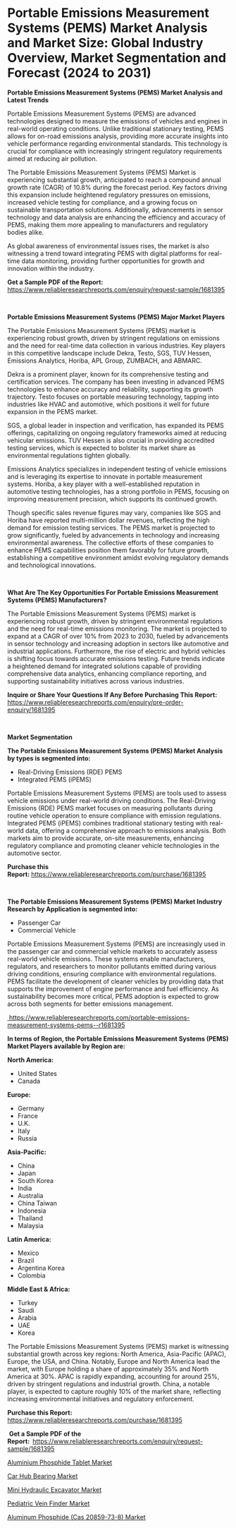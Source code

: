 <p><h1>Portable Emissions Measurement Systems (PEMS) Market Analysis and Market Size: Global Industry Overview, Market Segmentation and Forecast (2024 to 2031)</h1></p><p><strong>Portable Emissions Measurement Systems (PEMS) Market Analysis and Latest Trends</strong></p>
<p><p>Portable Emissions Measurement Systems (PEMS) are advanced technologies designed to measure the emissions of vehicles and engines in real-world operating conditions. Unlike traditional stationary testing, PEMS allows for on-road emissions analysis, providing more accurate insights into vehicle performance regarding environmental standards. This technology is crucial for compliance with increasingly stringent regulatory requirements aimed at reducing air pollution.</p><p>The Portable Emissions Measurement Systems (PEMS) Market is experiencing substantial growth, anticipated to reach a compound annual growth rate (CAGR) of 10.8% during the forecast period. Key factors driving this expansion include heightened regulatory pressures on emissions, increased vehicle testing for compliance, and a growing focus on sustainable transportation solutions. Additionally, advancements in sensor technology and data analysis are enhancing the efficiency and accuracy of PEMS, making them more appealing to manufacturers and regulatory bodies alike. </p><p>As global awareness of environmental issues rises, the market is also witnessing a trend toward integrating PEMS with digital platforms for real-time data monitoring, providing further opportunities for growth and innovation within the industry.</p></p>
<p><strong>Get a Sample PDF of the Report:&nbsp;</strong> <a href="https://www.reliableresearchreports.com/enquiry/request-sample/1681395?utm_campaign=123&utm_medium=2&utm_source=Github&utm_content=ia&utm_term=01102024&utm_id=portable-emissions-measurement-systems-pems">https://www.reliableresearchreports.com/enquiry/request-sample/1681395</a></p>
<p>&nbsp;</p>
<p><strong>Portable Emissions Measurement Systems (PEMS) Major Market Players</strong></p>
<p><p>The Portable Emissions Measurement Systems (PEMS) market is experiencing robust growth, driven by stringent regulations on emissions and the need for real-time data collection in various industries. Key players in this competitive landscape include Dekra, Testo, SGS, TUV Hessen, Emissions Analytics, Horiba, APL Group, ZUMBACH, and ABMARC.</p><p>Dekra is a prominent player, known for its comprehensive testing and certification services. The company has been investing in advanced PEMS technologies to enhance accuracy and reliability, supporting its growth trajectory. Testo focuses on portable measuring technology, tapping into industries like HVAC and automotive, which positions it well for future expansion in the PEMS market.</p><p>SGS, a global leader in inspection and verification, has expanded its PEMS offerings, capitalizing on ongoing regulatory frameworks aimed at reducing vehicular emissions. TUV Hessen is also crucial in providing accredited testing services, which is expected to bolster its market share as environmental regulations tighten globally.</p><p>Emissions Analytics specializes in independent testing of vehicle emissions and is leveraging its expertise to innovate in portable measurement systems. Horiba, a key player with a well-established reputation in automotive testing technologies, has a strong portfolio in PEMS, focusing on improving measurement precision, which supports its continued growth.</p><p>Though specific sales revenue figures may vary, companies like SGS and Horiba have reported multi-million dollar revenues, reflecting the high demand for emission testing services. The PEMS market is projected to grow significantly, fueled by advancements in technology and increasing environmental awareness. The collective efforts of these companies to enhance PEMS capabilities position them favorably for future growth, establishing a competitive environment amidst evolving regulatory demands and technological innovations.</p></p>
<p>&nbsp;</p>
<p><strong>What Are The Key Opportunities For Portable Emissions Measurement Systems (PEMS) Manufacturers?</strong></p>
<p><p>The Portable Emissions Measurement Systems (PEMS) market is experiencing robust growth, driven by stringent environmental regulations and the need for real-time emissions monitoring. The market is projected to expand at a CAGR of over 10% from 2023 to 2030, fueled by advancements in sensor technology and increasing adoption in sectors like automotive and industrial applications. Furthermore, the rise of electric and hybrid vehicles is shifting focus towards accurate emissions testing. Future trends indicate a heightened demand for integrated solutions capable of providing comprehensive data analytics, enhancing compliance reporting, and supporting sustainability initiatives across various industries.</p></p>
<p><strong>Inquire or Share Your Questions If Any Before Purchasing This Report:</strong> <a href="https://www.reliableresearchreports.com/enquiry/pre-order-enquiry/1681395?utm_campaign=123&utm_medium=2&utm_source=Github&utm_content=ia&utm_term=01102024&utm_id=portable-emissions-measurement-systems-pems">https://www.reliableresearchreports.com/enquiry/pre-order-enquiry/1681395</a></p>
<p>&nbsp;</p>
<p><strong>Market Segmentation</strong></p>
<p><strong>The Portable Emissions Measurement Systems (PEMS) Market Analysis by types is segmented into:</strong></p>
<p><ul><li>Real-Driving Emissions (RDE) PEMS</li><li>Integrated PEMS (iPEMS)</li></ul></p>
<p><p>Portable Emissions Measurement Systems (PEMS) are tools used to assess vehicle emissions under real-world driving conditions. The Real-Driving Emissions (RDE) PEMS market focuses on measuring pollutants during routine vehicle operation to ensure compliance with emission regulations. Integrated PEMS (iPEMS) combines traditional stationary testing with real-world data, offering a comprehensive approach to emissions analysis. Both markets aim to provide accurate, on-site measurements, enhancing regulatory compliance and promoting cleaner vehicle technologies in the automotive sector.</p></p>
<p><strong>Purchase this Report:&nbsp;</strong><a href="https://www.reliableresearchreports.com/purchase/1681395?utm_campaign=123&utm_medium=2&utm_source=Github&utm_content=ia&utm_term=01102024&utm_id=portable-emissions-measurement-systems-pems">https://www.reliableresearchreports.com/purchase/1681395</a></p>
<p>&nbsp;</p>
<p><strong>The Portable Emissions Measurement Systems (PEMS) Market Industry Research by Application is segmented into:</strong></p>
<p><ul><li>Passenger Car</li><li>Commercial Vehicle</li></ul></p>
<p><p>Portable Emissions Measurement Systems (PEMS) are increasingly used in the passenger car and commercial vehicle markets to accurately assess real-world vehicle emissions. These systems enable manufacturers, regulators, and researchers to monitor pollutants emitted during various driving conditions, ensuring compliance with environmental regulations. PEMS facilitate the development of cleaner vehicles by providing data that supports the improvement of engine performance and fuel efficiency. As sustainability becomes more critical, PEMS adoption is expected to grow across both segments for better emissions management.</p></p>
<p><a href="https://www.reliableresearchreports.com/portable-emissions-measurement-systems-pems--r1681395?utm_campaign=123&utm_medium=2&utm_source=Github&utm_content=ia&utm_term=01102024&utm_id=portable-emissions-measurement-systems-pems">&nbsp;https://www.reliableresearchreports.com/portable-emissions-measurement-systems-pems--r1681395</a></p>
<p><strong>In terms of Region, the Portable Emissions Measurement Systems (PEMS) Market Players available by Region are:</strong></p>
<p>
    <p> <strong> North America: </strong>
        <ul>
            <li>United States</li>
            <li>Canada</li>
        </ul>
        </p> 
    <p> <strong> Europe: </strong>
        <ul>
            <li>Germany</li>
            <li>France</li>
            <li>U.K.</li>
            <li>Italy</li>
            <li>Russia</li>
        </ul>
        </p> 
    <p> <strong> Asia-Pacific: </strong>
        <ul>
            <li>China</li>
            <li>Japan</li>
            <li>South Korea</li>
            <li>India</li>
            <li>Australia</li>
            <li>China Taiwan</li>
            <li>Indonesia</li>
            <li>Thailand</li>
            <li>Malaysia</li>
        </ul>
        </p> 
    <p> <strong> Latin America: </strong>
        <ul>
            <li>Mexico</li>
            <li>Brazil</li>
            <li>Argentina Korea</li>
            <li>Colombia</li>
        </ul>
        </p> 
    <p> <strong> Middle East & Africa: </strong>
        <ul>
            <li>Turkey</li>
            <li>Saudi</li>
            <li>Arabia</li>
            <li>UAE</li>
            <li>Korea</li>
        </ul>
    </p>
    </p>
<p><p>The Portable Emissions Measurement Systems (PEMS) market is witnessing substantial growth across key regions: North America, Asia-Pacific (APAC), Europe, the USA, and China. Notably, Europe and North America lead the market, with Europe holding a share of approximately 35% and North America at 30%. APAC is rapidly expanding, accounting for around 25%, driven by stringent regulations and industrial growth. China, a notable player, is expected to capture roughly 10% of the market share, reflecting increasing environmental initiatives and regulatory enforcement.</p></p>
<p><strong>Purchase this Report: </strong><a href="https://www.reliableresearchreports.com/purchase/1681395?utm_campaign=123&utm_medium=2&utm_source=Github&utm_content=ia&utm_term=01102024&utm_id=portable-emissions-measurement-systems-pems">https://www.reliableresearchreports.com/purchase/1681395</a></p>
<p>&nbsp;<strong>Get a Sample PDF of the Report:&nbsp;&nbsp;</strong><a href="https://www.reliableresearchreports.com/enquiry/request-sample/1681395?utm_campaign=123&utm_medium=2&utm_source=Github&utm_content=ia&utm_term=01102024&utm_id=portable-emissions-measurement-systems-pems">https://www.reliableresearchreports.com/enquiry/request-sample/1681395</a></p>
<p><strong></strong></p>
<p><p><a href="https://github.com/RoseBoyd475/Market-Research-Report-List-1/blob/main/aluminium-phosphide-tablet-market.md?utm_campaign=123&utm_medium=2&utm_source=Github&utm_content=ia&utm_term=01102024&utm_id=portable-emissions-measurement-systems-pems">Aluminium Phosphide Tablet Market</a></p><p><a href="https://medium.com/@nicholaspowell1916/future-trajectory-of-the-car-hub-bearing-market-emerging-market-trends-and-forecasts-till-2031-1ca331e0bf61?utm_campaign=123&utm_medium=2&utm_source=Github&utm_content=ia&utm_term=01102024&utm_id=portable-emissions-measurement-systems-pems">Car Hub Bearing Market</a></p><p><a href="https://medium.com/@terrelliemann565620/mini-hydraulic-excavator-market-research-report-market-forecast-and-growth-prospects-with-a-steady-2908d0ccfc08?utm_campaign=123&utm_medium=2&utm_source=Github&utm_content=ia&utm_term=01102024&utm_id=portable-emissions-measurement-systems-pems">Mini Hydraulic Excavator Market</a></p><p><a href="https://www.linkedin.com/pulse/pediatric-vein-finder-market-global-regional-analysis-focus-ptnge?utm_campaign=123&utm_medium=2&utm_source=Github&utm_content=ia&utm_term=01102024&utm_id=portable-emissions-measurement-systems-pems">Pediatric Vein Finder Market</a></p><p><a href="https://github.com/NasrinKhan99/Market-Research-Report-List-1/blob/main/aluminum-phosphide-cas-20859-73-8-market.md?utm_campaign=123&utm_medium=2&utm_source=Github&utm_content=ia&utm_term=01102024&utm_id=portable-emissions-measurement-systems-pems">Aluminum Phosphide (Cas 20859-73-8) Market</a></p></p>